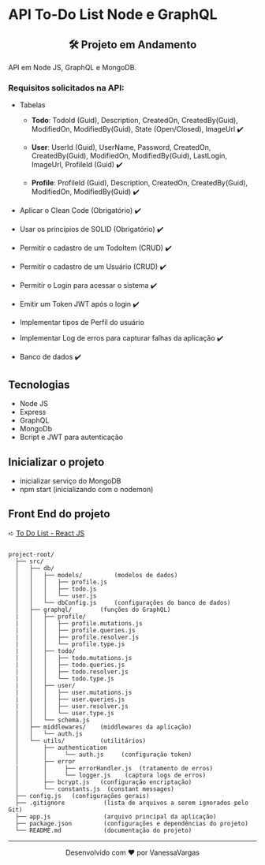 # API To-Do List Node e GraphQL 

<div align="center">

  ## 🛠️ Projeto em Andamento

</div>

API em Node JS, GraphQL e MongoDB.

### Requisitos solicitados na API:

- Tabelas
    - **Todo**: TodoId (Guid), Description, CreatedOn, CreatedBy(Guid), ModifiedOn, ModifiedBy(Guid), State (Open/Closed), ImageUrl ✔️

    - **User**: UserId (Guid), UserName, Password, CreatedOn, CreatedBy(Guid), ModifiedOn, ModifiedBy(Guid), LastLogin, ImageUrl, ProfileId (Guid) ✔️

    - **Profile**: ProfileId (Guid), Description, CreatedOn, CreatedBy(Guid), ModifiedOn, ModifiedBy(Guid) ✔️

- Aplicar o Clean Code (Obrigatório) ✔️
- Usar os princípios de SOLID (Obrigatório) ✔️
- Permitir o cadastro de um TodoItem (CRUD) ✔️
- Permitir o cadastro de um Usuário (CRUD) ✔️
- Permitir o Login para acessar o sistema ✔️
- Emitir um Token JWT após o login ✔️
- Implementar tipos de Perfil do usuário
- Implementar Log de erros para capturar falhas da aplicação ✔️
- Banco de dados ✔️  

## Tecnologias

- Node JS
- Express
- GraphQL
- MongoDb
- Bcript e JWT para autenticação

## Inicializar o projeto

- inicializar serviço do MongoDB
- npm start (inicializando com o nodemon)

## Front End do projeto
➪ [To Do List - React JS](https://github.com/vanessavargas/todo-react)

```

project-root/      
  ├── src/
  │   ├── db/             
  │   │   ├── models/         (modelos de dados)
  │   │   │   ├── profile.js
  │   │   │   ├── todo.js
  │   │   │   └── user.js
  │   │   └── dbConfig.js     (configurações do banco de dados)
  │   ├── graphql/        (funções do GraphQL)
  |   │   ├── profile/     
  |   │   │   ├── profile.mutations.js
  |   │   │   ├── profile.queries.js
  |   │   │   ├── profile.resolver.js
  |   │   │   └── profile.type.js
  |   │   ├── todo/     
  |   │   │   ├── todo.mutations.js
  |   │   │   ├── todo.queries.js
  |   │   │   ├── todo.resolver.js
  |   │   │   └── todo.type.js
  |   │   ├── user/     
  |   │   │   ├── user.mutations.js
  |   │   │   ├── user.queries.js
  |   │   │   ├── user.resolver.js
  |   │   │   └── user.type.js
  │   │   └── schema.js
  │   ├── middlewares/    (middlewares da aplicação)
  │   │   └── auth.js
  │   └── utils/          (utilitários)
  │       ├── authentication     
  │       │     └── auth.js     (configuração token)
  │       ├── error     
  |       │     ├── errorHandler.js  (tratamento de erros)
  │       │     └── logger.js    (captura logs de erros)
  │       ├── bcrypt.js   (configuração encriptação)
  │       └── constants.js  (constant messages)
  ├── config.js   (configurações gerais)
  ├── .gitignore           (lista de arquivos a serem ignorados pelo Git)
  ├── app.js               (arquivo principal da aplicação)
  ├── package.json         (configurações e dependências do projeto)
  └── README.md            (documentação do projeto)

```
<hr>
<div align="center">
Desenvolvido com ❤️ por VanessaVargas
</div>
